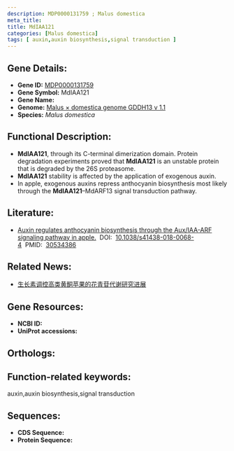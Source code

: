 ```yaml
---
description: MDP0000131759 ; Malus domestica
meta_title:
title: MdIAA121
categories: [Malus domestica]
tags: [ auxin,auxin biosynthesis,signal transduction ]
---
```


## Gene Details:
- **Gene ID:**	[MDP0000131759]()
- **Gene Symbol:** MdIAA121
- **Gene Name:** 
- **Genome:** [Malus × domestica genome GDDH13 v 1.1]()
- **Species:** *Malus domestica*

## Functional Description:
   - **MdIAA121**, through its C-terminal dimerization domain. Protein degradation experiments proved that **MdIAA121** is an unstable protein that is degraded by the 26S proteasome.
   - **MdIAA121** stability is affected by the application of exogenous auxin.
   - In apple, exogenous auxins repress anthocyanin biosynthesis most likely through the **MdIAA121**–MdARF13 signal transduction pathway.

## Literature:
   - [Auxin regulates anthocyanin biosynthesis through the Aux/IAA-ARF signaling pathway in apple.]( https://academic.oup.com/hr/article/doi/10.1038/s41438-018-0068-4/6486768?login=true)&nbsp;&nbsp;DOI:&nbsp;&nbsp;[10.1038/s41438-018-0068-4](https://academic.oup.com/hr/article/doi/10.1038/s41438-018-0068-4/6486768?login=true)&nbsp;&nbsp;PMID:&nbsp;&nbsp;[30534386](https://pubmed.ncbi.nlm.nih.gov/30534386/)

## Related News:
   - [生长素调控高类黄酮苹果的花青苷代谢研究进展](https://mp.weixin.qq.com/s?__biz=MzIyOTY2NDYyNQ==&mid=2247490673&idx=2&sn=13370a2a2f3cdbb8be00204dba9bba69&chksm=e8be6e6fdfc9e779321c2d899e8cbedcbc84fa45853adc30cd7950b0411ac8493b316a295eca&scene=27#wechat_redirect)

## Gene Resources:
- **NCBI ID:** [](https://www.ncbi.nlm.nih.gov/gene/?term=)
- **UniProt accessions:** [](https://www.uniprot.org/uniprotkb//entry)

## Orthologs:

## Function-related keywords:
auxin,auxin biosynthesis,signal transduction

## Sequences:
- **CDS Sequence:**
- **Protein Sequence:**
